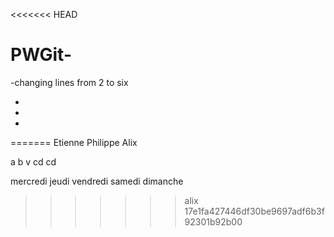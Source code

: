 <<<<<<< HEAD
# PWGit-
-changing lines 
from
2 
to 
six 

-
-
-
=======
Etienne Philippe Alix

a
b
v
cd
cd



mercredi
jeudi
vendredi 
samedi 
dimanche



>>>>>>> alix
>>>>>>> 17e1fa427446df30be9697adf6b3f92301b92b00

